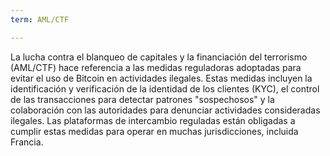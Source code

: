 ```yaml
---
term: AML/CTF

---
```

La lucha contra el blanqueo de capitales y la financiación del terrorismo (AML/CTF) hace referencia a las medidas reguladoras adoptadas para evitar el uso de Bitcoin en actividades ilegales. Estas medidas incluyen la identificación y verificación de la identidad de los clientes (KYC), el control de las transacciones para detectar patrones "sospechosos" y la colaboración con las autoridades para denunciar actividades consideradas ilegales. Las plataformas de intercambio reguladas están obligadas a cumplir estas medidas para operar en muchas jurisdicciones, incluida Francia.